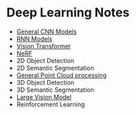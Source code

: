 # Deep Learning Notes
- [General CNN Models](https://github.com/jimazeyu/deep_learning_notes/tree/main/general_cnn)
- [RNN Models](https://github.com/jimazeyu/deep_learning_notes/tree/main/rnn)
- [Vision Transformer](https://github.com/jimazeyu/deep_learning_notes/tree/main/vision_transformer)
- [NeRF](https://github.com/jimazeyu/deep_learning_notes/tree/main/nerf)
- 2D Object Detection
- 2D Semantic Segmentation
- [General Point Cloud processing](https://github.com/jimazeyu/deep_learning_notes/tree/main/general_pointcloud)
- 3D Object Detection
- 3D Semantic Segmentation
- [Large Vision Model](https://github.com/jimazeyu/deep_learning_notes/tree/main/LVM)
- Reinforcement Learning
